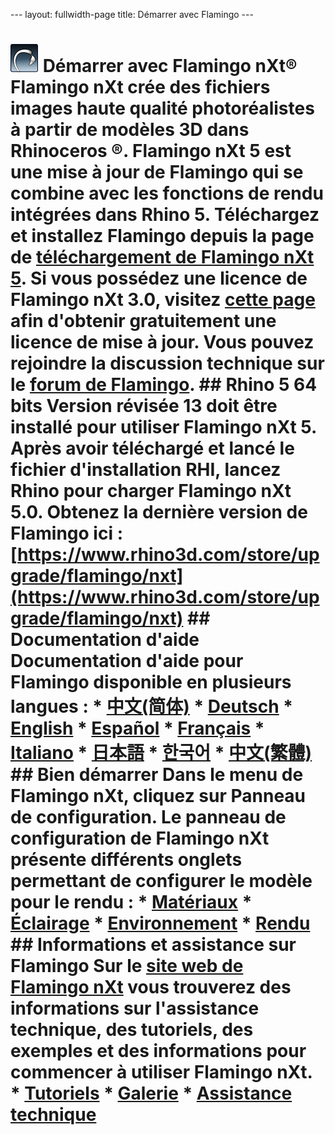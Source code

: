 --- layout: fullwidth-page title: D&eacute;marrer avec Flamingo ---

<!-- TODO: This page mentions "Work in Progress" and "Flamingo Beta" and has to be updated once Flamingo has been released -->

# ![images/flamingotab.svg](images/flamingotab.svg) D&eacute;marrer avec Flamingo nXt&reg; Flamingo nXt cr&eacute;e des fichiers images haute qualit&eacute; photor&eacute;alistes &agrave; partir de mod&egrave;les 3D dans Rhinoceros &reg;. Flamingo nXt 5 est une mise &agrave; jour de Flamingo qui se combine avec les fonctions de rendu int&eacute;gr&eacute;es dans Rhino 5. T&eacute;l&eacute;chargez et installez Flamingo depuis la page de [t&eacute;l&eacute;chargement de Flamingo nXt 5](http://www.rhino3d.com/download/flamingo/5/evaluation). Si vous poss&eacute;dez une licence de Flamingo nXt 3.0, visitez [cette page](https://www.rhino3d.com/store/upgrade/flamingo/nxt) afin d'obtenir gratuitement une licence de mise &agrave; jour. Vous pouvez rejoindre la discussion technique sur le [forum de Flamingo](http://discourse.mcneel.com/c/rendering/flamingo). ## Rhino 5 64 bits Version r&eacute;vis&eacute;e 13 doit &ecirc;tre install&eacute; pour utiliser Flamingo nXt 5. Apr&egrave;s avoir t&eacute;l&eacute;charg&eacute; et lanc&eacute; le fichier d'installation RHI, lancez Rhino pour charger Flamingo nXt 5.0. Obtenez la derni&egrave;re version de Flamingo ici&nbsp;: [https://www.rhino3d.com/store/upgrade/flamingo/nxt](https://www.rhino3d.com/store/upgrade/flamingo/nxt) ## Documentation d'aide Documentation d'aide pour Flamingo disponible en plusieurs langues&nbsp;: * [中文(简体)]({{baseurl}}/cn/flamingo/5/help) * [Deutsch]({{baseurl}}/de/flamingo/5/help) * [English]({{baseurl}}/en/flamingo/5/help) * [Espa&ntilde;ol]({{baseurl}}/es/flamingo/5/help) * [Fran&ccedil;ais]({{baseurl}}/fr/flamingo/5/help) * [Italiano]({{baseurl}}/it/flamingo/5/help) * [日本語]({{baseurl}}/jp/flamingo/5/help) * [한국어]({{baseurl}}/kr/flamingo/5/help) * [中文(繁體)]({{baseurl}}/tw/flamingo/5/help) ## Bien d&eacute;marrer Dans le menu de Flamingo nXt, cliquez sur Panneau de configuration. Le panneau de configuration de Flamingo nXt pr&eacute;sente diff&eacute;rents onglets permettant de configurer le mod&egrave;le pour le rendu : * [Mat&eacute;riaux](../help/material-editor.html) * [&Eacute;clairage](../help/lighting-tab.html) * [Environnement](../help/environment-tab.html) * [Rendu](../help/render-tab.html) ## Informations et assistance sur Flamingo Sur le [site web de Flamingo nXt](http://nxt.flamingo3d.com/) vous trouverez des informations sur l'assistance technique, des tutoriels, des exemples et des informations pour commencer &agrave; utiliser Flamingo nXt. * [Tutoriels](http://nxt.flamingo3d.com/page/tutorials-and-documentation) * [Galerie](http://nxt.flamingo3d.com/photo) * [Assistance technique](http://discourse.mcneel.com/c/rendering/flamingo) 